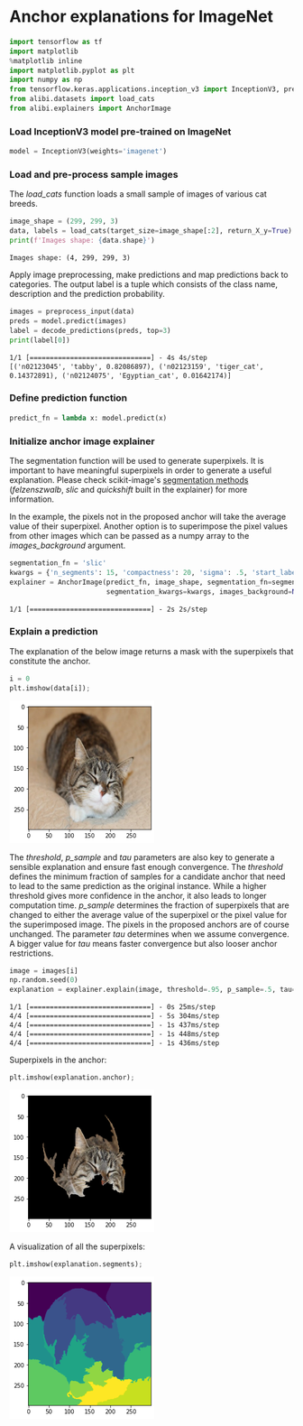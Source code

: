 # Anchor explanations for ImageNet


```python
import tensorflow as tf
import matplotlib
%matplotlib inline
import matplotlib.pyplot as plt
import numpy as np
from tensorflow.keras.applications.inception_v3 import InceptionV3, preprocess_input, decode_predictions
from alibi.datasets import load_cats
from alibi.explainers import AnchorImage
```

### Load InceptionV3 model pre-trained on ImageNet


```python
model = InceptionV3(weights='imagenet')
```

### Load and pre-process sample images

The *load_cats* function loads a small sample of images of various cat breeds.


```python
image_shape = (299, 299, 3)
data, labels = load_cats(target_size=image_shape[:2], return_X_y=True)
print(f'Images shape: {data.shape}')
```

    Images shape: (4, 299, 299, 3)


Apply image preprocessing, make predictions and map predictions back to categories. The output label is a tuple which consists of the class name, description and the prediction probability.


```python
images = preprocess_input(data)
preds = model.predict(images)
label = decode_predictions(preds, top=3)
print(label[0])
```

    1/1 [==============================] - 4s 4s/step
    [('n02123045', 'tabby', 0.82086897), ('n02123159', 'tiger_cat', 0.14372891), ('n02124075', 'Egyptian_cat', 0.01642174)]


### Define prediction function


```python
predict_fn = lambda x: model.predict(x)
```

### Initialize anchor image explainer

The segmentation function will be used to generate superpixels. It is important to have meaningful superpixels in order to generate a useful explanation. Please check scikit-image's [segmentation methods](http://scikit-image.org/docs/dev/api/skimage.segmentation.html) (*felzenszwalb*, *slic* and *quickshift* built in the explainer) for more information.

In the example, the pixels not in the proposed anchor will take the average value of their superpixel. Another option is to superimpose the pixel values from other images which can be passed as a numpy array to the *images_background* argument.


```python
segmentation_fn = 'slic'
kwargs = {'n_segments': 15, 'compactness': 20, 'sigma': .5, 'start_label': 0}
explainer = AnchorImage(predict_fn, image_shape, segmentation_fn=segmentation_fn, 
                        segmentation_kwargs=kwargs, images_background=None)
```

    1/1 [==============================] - 2s 2s/step


### Explain a prediction

The explanation of the below image returns a mask with the superpixels that constitute the anchor.


```python
i = 0
plt.imshow(data[i]);
```


    
![png](anchor_image_imagenet_files/anchor_image_imagenet_14_0.png)
    


The *threshold*, *p_sample* and *tau* parameters are also key to generate a sensible explanation and ensure fast enough convergence. The *threshold* defines the minimum fraction of samples for a candidate anchor that need to lead to the same prediction as the original instance. While a higher threshold gives more confidence in the anchor, it also leads to longer computation time. *p_sample* determines the fraction of superpixels that are changed to either the average value of the superpixel or the pixel value for the superimposed image. The pixels in the proposed anchors are of course unchanged. The parameter *tau* determines when we assume convergence. A bigger value for *tau* means faster convergence but also looser anchor restrictions.


```python
image = images[i]
np.random.seed(0)
explanation = explainer.explain(image, threshold=.95, p_sample=.5, tau=0.25)
```

    1/1 [==============================] - 0s 25ms/step
    4/4 [==============================] - 5s 304ms/step
    4/4 [==============================] - 1s 437ms/step
    4/4 [==============================] - 1s 448ms/step
    4/4 [==============================] - 1s 436ms/step


Superpixels in the anchor:


```python
plt.imshow(explanation.anchor);
```


    
![png](anchor_image_imagenet_files/anchor_image_imagenet_18_0.png)
    


A visualization of all the superpixels:


```python
plt.imshow(explanation.segments);
```


    
![png](anchor_image_imagenet_files/anchor_image_imagenet_20_0.png)
    


